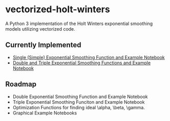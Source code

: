 # vectorized-holt-winters

A Python 3 implementation of the Holt Winters exponential smoothing models utilizing vectorized code.  

## Currently Implemented

* [Single (Simple) Exponential Smoothing Function and Example Notebook](https://medium.com/p/6b18671b320b)
* [Double and Triple Exponential Smoothing Functions and Example Notebook](https://github.com/ernestk-git/vectorized-holt-winters/blob/master/des%2Btes.ipynb)

## Roadmap

* Double Exponential Smoothing Function and Example Notebook
* Triple Exponential Smoothing Funciton and Example Notebook
* Optimization Functions for finding ideal \alpha, \beta, \gamma.
* Graphical Example Notebooks
